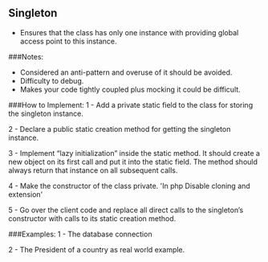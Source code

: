 
## Singleton
 
* Ensures that the class has only one instance with
providing global access point to this instance.

###Notes:
* Considered an anti-pattern and overuse of it should be avoided.
* Difficulty to debug.
* Makes your code tightly coupled plus mocking it could be difficult.
  
###How to Implement:
1 - Add a private static field to the class for storing the singleton instance.

2 - Declare a public static creation method for getting the singleton instance.

3 - Implement “lazy initialization” inside the static method. It should create a new object on its first call and put it into the static field. The method should always return that instance on all subsequent calls.

4 - Make the constructor of the class private.
'In php Disable cloning and extension'

5 - Go over the client code and replace all direct calls to the singleton’s constructor with calls to its static creation method.

###Examples:
1 - The database connection

2 - The President of a country as real world example.